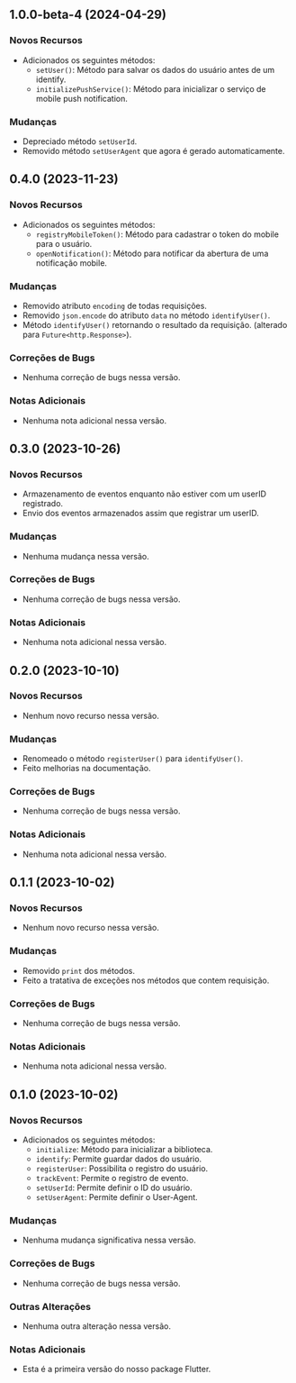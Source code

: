 ## 1.0.0-beta-4 (2024-04-29)

### Novos Recursos

- Adicionados os seguintes métodos:
  - `setUser()`: Método para salvar os dados do usuário antes de um identify.
  - `initializePushService()`: Método para inicializar o serviço de mobile push notification.

### Mudanças

- Depreciado método `setUserId`.
- Removido método `setUserAgent` que agora é gerado automaticamente.

## 0.4.0 (2023-11-23)

### Novos Recursos

- Adicionados os seguintes métodos:
  - `registryMobileToken()`: Método para cadastrar o token do mobile para o usuário.
  - `openNotification()`: Método para notificar da abertura de uma notificação mobile.

### Mudanças

- Removido atributo `encoding` de todas requisições.
- Removido `json.encode` do atributo `data` no método `identifyUser()`.
- Método `identifyUser()` retornando o resultado da requisição. (alterado para `Future<http.Response>`).

### Correções de Bugs

- Nenhuma correção de bugs nessa versão.

### Notas Adicionais

- Nenhuma nota adicional nessa versão.

## 0.3.0 (2023-10-26)

### Novos Recursos

- Armazenamento de eventos enquanto não estiver com um userID registrado.
- Envio dos eventos armazenados assim que registrar um userID.

### Mudanças

- Nenhuma mudança nessa versão.

### Correções de Bugs

- Nenhuma correção de bugs nessa versão.

### Notas Adicionais

- Nenhuma nota adicional nessa versão.

## 0.2.0 (2023-10-10)

### Novos Recursos

- Nenhum novo recurso nessa versão.

### Mudanças

- Renomeado o método `registerUser()` para `identifyUser()`.
- Feito melhorias na documentação.

### Correções de Bugs

- Nenhuma correção de bugs nessa versão.

### Notas Adicionais

- Nenhuma nota adicional nessa versão.

## 0.1.1 (2023-10-02)

### Novos Recursos

- Nenhum novo recurso nessa versão.

### Mudanças

- Removido `print` dos métodos.
- Feito a tratativa de exceções nos métodos que contem requisição.

### Correções de Bugs

- Nenhuma correção de bugs nessa versão.

### Notas Adicionais

- Nenhuma nota adicional nessa versão.

## 0.1.0 (2023-10-02)

### Novos Recursos

- Adicionados os seguintes métodos:
  - `initialize`: Método para inicializar a biblioteca.
  - `identify`: Permite guardar dados do usuário.
  - `registerUser`: Possibilita o registro do usuário.
  - `trackEvent`: Permite o registro de evento.
  - `setUserId`: Permite definir o ID do usuário.
  - `setUserAgent`: Permite definir o User-Agent.

### Mudanças

- Nenhuma mudança significativa nessa versão.

### Correções de Bugs

- Nenhuma correção de bugs nessa versão.

### Outras Alterações

- Nenhuma outra alteração nessa versão.

### Notas Adicionais

- Esta é a primeira versão do nosso package Flutter.
